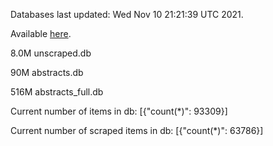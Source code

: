 Databases last updated: Wed Nov 10 21:21:39 UTC 2021. 

Available [here](https://github.com/cbeauhilton/ash-db/releases).

8.0M	unscraped.db

90M	abstracts.db

516M	abstracts_full.db

Current number of items in db:
[{"count(*)": 93309}]

Current number of scraped items in db:
[{"count(*)": 63786}]
